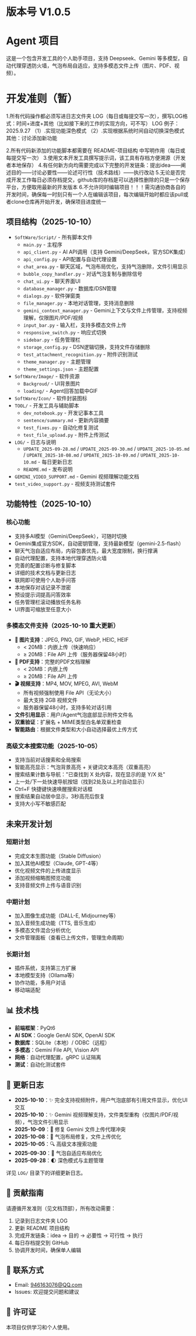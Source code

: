 # 版本号 V1.0.5
# Agent 项目

这是一个包含开发工具的个人助手项目，支持 Deepseek、Gemini 等多模型，自动代理穿透防火墙，气泡布局自适应，支持多模态文件上传（图片、PDF、视频）。

# 开发准则（暂）

1.所有代码操作都必须写进日志文件夹 LOG（每日或每提交写一次），撰写LOG格式：时间+进度+其他（比如接下来的工作的实现方向，可不写）
LOG 例子：
2025.9.27
（1）.实现功能深色模式
（2）.实现根据系统时间自动切换深色模式
其他：讨论添加新功能

2.所有代码新添加的功能脚本都需要在 README-项目结构 中写明作用（每日或每提交写一次）
3.使用文本开发工具撰写提示词，该工具有存档方便溯源（开发者本地保存）
4.有任何新方向均需要完成以下完整的开发链条：提出idea——阐述目的——讨论必要性——论述可行性（技术路线）——执行改动
5.无论是否完成开发工作每日必须存档提交，github库的存档是可以选择性删除的只是一个保存平台，方便取用最新的开发版本
6.不允许同时编辑项目！！！需沟通协商各自的开发时间，确保每一时刻只有一个人在编辑该项目，每次编辑开始时都应该pull或者clone仓库再开始开发，确保项目进度统一

## 项目结构（2025-10-10）

- `SoftWare/Script/` - 所有脚本文件
  - `main.py` - 主程序
  - `api_client.py` - AI API调用（支持 Gemini/DeepSeek，官方SDK集成）
  - `api_config.py` - API配置与自动代理设置
  - `chat_area.py` - 聊天区域，气泡布局优化，支持气泡删除，文件引用显示
  - `bubble_copy_handler.py` - 对话气泡复制与删除信号
  - `chat_ui.py` - 聊天界面UI
  - `database_manager.py` - 数据库/DSN管理
  - `dialogs.py` - 软件弹窗类
  - `file_manager.py` - 本地对话管理，支持消息删除
  - `gemini_context_manager.py` - Gemini上下文与文件上传管理，支持视频理解，仅限图片/PDF/视频
  - `input_bar.py` - 输入栏，支持多模态文件上传
  - `responsive_switch.py` - 响应式切换
  - `sidebar.py` - 任务管理栏
  - `storage_config.py` - DSN逻辑切换，支持文件存储删除
  - `test_attachment_recognition.py` - 附件识别测试
  - `theme_manager.py` - 主题管理
  - `theme_settings.json` - 主题配置
- `SoftWare/Image/` - 软件资源
  - `Backgroud/` - UI背景图片
  - `loading/` - Agent回答加载中GIF
- `SoftWare/Icon/` - 软件封装图标
- `TOOL/` - 开发工具与辅助脚本
  - `dev_notebook.py` - 开发记事本工具
  - `sentence/summary.md` - 更新内容摘要
  - `test_fixes.py` - 自动化修复测试
  - `test_file_upload.py` - 附件上传测试
- `LOG/` - 日志与说明
  - `UPDATE_2025-09-28.md` / `UPDATE_2025-09-30.md` / `UPDATE_2025-10-05.md` / `UPDATE_2025-10-08.md` / `UPDATE_2025-10-09.md` / `UPDATE_2025-10-10.md` - 每日更新日志
  - `README.md` - 发布说明
- `GEMINI_VIDEO_SUPPORT.md` - Gemini 视频理解功能文档
- `test_video_support.py` - 视频支持测试套件

## 功能特性（2025-10-10）

### 核心功能
- 支持多AI模型（Gemini/DeepSeek），可随时切换
- Gemini集成官方SDK，自动密钥管理，支持最新模型（gemini-2.5-flash）
- 聊天气泡自适应布局，内容包裹优先，最大宽度限制，换行撑满
- 自动代理配置，支持本地代理穿透防火墙
- 完善的配置诊断与修复脚本
- 详细的技术文档与更新日志
- 联网即可使用个人助手问答
- 本地保存对话记录不泄密
- 预设提示词提高问答效率
- 任务管理栏滚动播放任务名称
- UI界面可缩放至任意大小

### 多模态文件支持（2025-10-10 重大更新）
- **📸 图片支持**：JPEG, PNG, GIF, WebP, HEIC, HEIF
  - < 20MB：内嵌上传（快速响应）
  - ≥ 20MB：File API 上传（服务器保留48小时）
- **📄 PDF支持**：完整的PDF文档理解
  - < 20MB：内嵌上传
  - ≥ 20MB：File API 上传
- **🎬 视频支持**：MP4, MOV, MPEG, AVI, WebM
  - 所有视频强制使用 File API（无论大小）
  - 最大支持 2GB 视频文件
  - 服务器保留48小时，支持多轮对话引用
- **文件引用显示**：用户/Agent气泡底部显示附件文件名
- **双重验证**：扩展名 + MIME类型白名单双重检查
- **智能路由**：根据文件类型和大小自动选择最优上传方式

### 高级文本搜索功能（2025-10-05）
- 支持当前对话搜索和全局搜索
- 智能高亮显示：气泡背景高亮 + 关键词文本高亮（双重高亮）
- 搜索结果计数与导航："已查找到 X 处内容，现在显示的是 Y/X 处"
- 上一处/下一处快速导航按钮（找到2处及以上时自动显示）
- Ctrl+F 快捷键快速唤醒搜索对话框
- 搜索结果自动居中显示，3秒高亮后恢复
- 支持大小写不敏感匹配

## 未来开发计划

### 短期计划
- 完成文本生图功能（Stable Diffusion）
- 加入其他AI模型（Claude, GPT-4等）
- 优化视频文件的上传进度显示
- 添加视频缩略图预览功能
- 支持音频文件上传与语音识别

### 中期计划
- 加入图像生成功能（DALL-E, Midjourney等）
- 加入音频生成功能（TTS, 音乐生成）
- 多模态文件混合分析优化
- 文件管理面板（查看已上传文件，管理生命周期）

### 长期计划
- 插件系统，支持第三方扩展
- 本地模型支持（Ollama等）
- 协作功能，多用户对话
- 移动端适配

## 📊 技术栈

- **前端框架**：PyQt6
- **AI SDK**：Google GenAI SDK, OpenAI SDK
- **数据库**：SQLite（本地）/ ODBC（远程）
- **多模态**：Gemini File API, Vision API
- **网络**：自动代理配置，gRPC 认证隔离
- **测试**：自动化测试套件

## 📝 更新日志

- **2025-10-10**：✨ 完全支持视频附件，用户气泡底部有引用文件显示，优化UI交互
- **2025-10-10**：✨ Gemini 视频理解支持，文件类型重构（仅图片/PDF/视频），气泡文件引用显示
- **2025-10-09**：🔧 修复 Gemini 文件上传代理冲突
- **2025-10-08**：🐛 气泡布局修复，文件上传优化
- **2025-10-05**：🔍 高级文本搜索功能
- **2025-09-30**：🎨 气泡自适应布局优化
- **2025-09-28**：🌓 深色模式与主题管理

详见 `LOG/` 目录下的详细更新日志。

## 🤝 贡献指南

请遵循开发准则（见文档顶部），所有改动需要：
1. 记录到日志文件夹 LOG
2. 更新 README 项目结构
3. 完成开发链条：idea → 目的 → 必要性 → 可行性 → 执行
4. 每日存档提交到 GitHub
5. 协调开发时间，确保单人编辑

## 📧 联系方式

- Email: 946163076@QQ.com
- Issues: 欢迎提交问题和建议

## 📄 许可证

本项目仅供学习和个人使用。